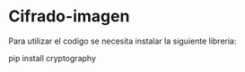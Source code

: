 # Cifrado-imagen
Para utilizar el codigo se necesita instalar la siguiente libreria:

pip install cryptography
